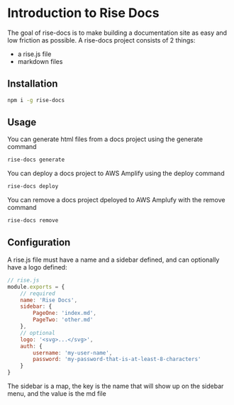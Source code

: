 # Introduction to Rise Docs

The goal of rise-docs is to make building a documentation site as easy and low friction as possible. A rise-docs project consists of 2 things:

-   a rise.js file
-   markdown files

## Installation

```bash
npm i -g rise-docs
```

## Usage

You can generate html files from a docs project using the generate command

```bash
rise-docs generate
```

You can deploy a docs project to AWS Amplify using the deploy command

```bash
rise-docs deploy
```

You can remove a docs project dpeloyed to AWS Amplufy with the remove command

```bash
rise-docs remove
```

## Configuration

A rise.js file must have a name and a sidebar defined, and can optionally have a logo defined:

```js
// rise.js
module.exports = {
    // required
    name: 'Rise Docs',
    sidebar: {
        PageOne: 'index.md',
        PageTwo: 'other.md'
    },
    // optional
    logo: '<svg>...</svg>',
    auth: {
        username: 'my-user-name',
        password: 'my-password-that-is-at-least-8-characters'
    }
}
```

The sidebar is a map, the key is the name that will show up on the sidebar menu, and the value is the md file
